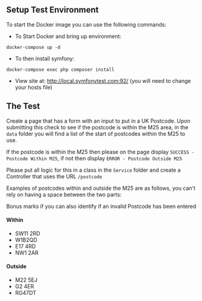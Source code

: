 ## Setup Test Environment

To start the Docker image you can use the following commands:

- To Start Docker and bring up environment:

`docker-compose up -d`

- To then install symfony:

`docker-compose exec php composer install`

- View site at: http://local.symfonytest.com:92/ (you will need to change your hosts file)

## The Test

Create a page that has a form with an input to put in a UK Postcode. Upon submitting this check to see if the postcode 
is within the M25 area, in the `data` folder you will find a list of the start of postcodes within the M25 to use.

If the postcode is within the M25 then please on the page display `SUCCESS - Postcode Within M25`, if not then display
`ERROR - Postcode Outside M25`

Please put all logic for this in a class in the `Service` folder and create a Controller that uses the URL `/postcode`

Examples of postcodes within and outside the M25 are as follows, you can't rely on having a space between the two parts:

Bonus marks if you can also identify if an invalid Postcode has been entered

#### Within

- SW11 2RD
- W1B2QD
- E17 4RD
- NW1 2AR

#### Outside

- M22 5EJ
- G2 4ER
- RG47DT
